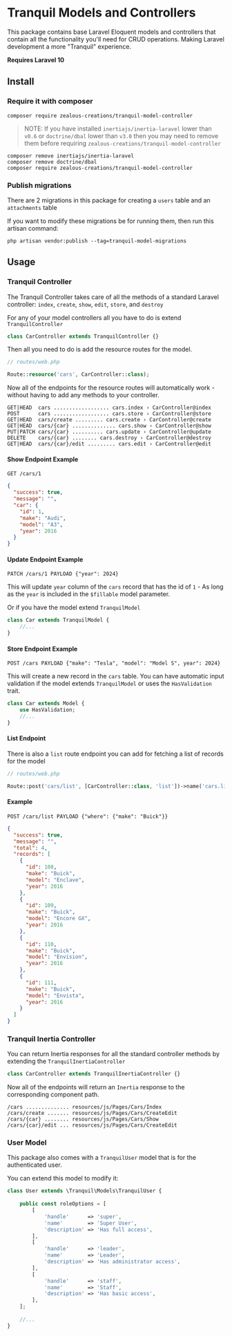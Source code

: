 # Tranquil Models and Controllers

This package contains base Laravel Eloquent models and controllers that contain all the functionality you'll need for CRUD operations. Making Laravel development a more "Tranquil" experience.

**Requires Laravel 10**

## Install

### Require it with composer

```shell
composer require zealous-creations/tranquil-model-controller
```

> NOTE: If you have installed `inertiajs/inertia-laravel` lower than `v0.6` or `doctrine/dbal` lower than `v3.0`
> then you may need to remove them before requiring `zealous-creations/tranquil-model-controller`

   ```shell
   composer remove inertiajs/inertia-laravel
   composer remove doctrine/dbal
   composer require zealous-creations/tranquil-model-controller
   ```

### Publish migrations

There are 2 migrations in this package for creating a `users` table and an `attachments` table

If you want to modify these migrations be for running them, then run this artisan command:
```shell
php artisan vendor:publish --tag=tranquil-model-migrations
```

## Usage

### Tranquil Controller

The Tranquil Controller takes care of all the methods of a standard Laravel controller: `index`, `create`, `show`, `edit`, `store`, and `destroy`

For any of your model controllers all you have to do is extend `TranquilController`

```php
class CarController extends TranquilController {}
```

Then all you need to do is add the resource routes for the model.

```php
// routes/web.php

Route::resource('cars', CarController::class);
```

Now all of the endpoints for the resource routes will automatically work - without having to add any methods to your controller.

```
GET|HEAD  cars .................. cars.index › CarController@index
POST      cars .................. cars.store › CarController@store
GET|HEAD  cars/create ......... cars.create › CarController@create
GET|HEAD  cars/{car} .............. cars.show › CarController@show
PUT|PATCH cars/{car} .......... cars.update › CarController@update
DELETE    cars/{car} ........ cars.destroy › CarController@destroy
GET|HEAD  cars/{car}/edit ......... cars.edit › CarController@edit
```

#### Show Endpoint Example

`GET /cars/1`
```json
{
  "success": true,
  "message": "",
  "car": {
    "id": 1,
    "make": "Audi",
    "model": "A3",
    "year": 2016
  }
}
```

#### Update Endpoint Example

`PATCH /cars/1 PAYLOAD {"year": 2024}`

This will update `year` column of the `cars` record that has the id of `1` - As long as the `year` is included in the `$fillable` model parameter.

Or if you have the model extend `TranquilModel`

```php
class Car extends TranquilModel {
    //...
}
```

#### Store Endpoint Example

`POST /cars PAYLOAD {"make": "Tesla", "model": "Model S", year": 2024}`

This will create a new record in the `cars` table. You can have automatic input validation if the model extends `TranquilModel` or uses the `HasValidation` trait.

```php
class Car extends Model {
    use HasValidation;
    //...
}
```

#### List Endpoint

There is also a `list` route endpoint you can add for fetching a list of records for the model

```php
// routes/web.php

Route::post('cars/list', [CarController::class, 'list'])->name('cars.list');
```

#### Example

`POST /cars/list PAYLOAD {"where": {"make": "Buick"}}`
```json
{
  "success": true,
  "message": "",
  "total": 4,
  "records": [
    {
      "id": 108,
      "make": "Buick",
      "model": "Enclave",
      "year": 2016
    },
    {
      "id": 109,
      "make": "Buick",
      "model": "Encore GX",
      "year": 2016
    },
    {
      "id": 110,
      "make": "Buick",
      "model": "Envision",
      "year": 2016
    },
    {
      "id": 111,
      "make": "Buick",
      "model": "Envista",
      "year": 2016
    }
  ]
}
```

### Tranquil Inertia Controller

You can return Inertia responses for all the standard controller methods by extending the `TranquilInertiaController`

```php
class CarController extends TranquilInertiaController {}
```

Now all of the endpoints will return an `Inertia` response to the corresponding component path.

```
/cars .............. resources/js/Pages/Cars/Index
/cars/create ....... resources/js/Pages/Cars/CreateEdit
/cars/{car} ........ resources/js/Pages/Cars/Show
/cars/{car}/edit ... resources/js/Pages/Cars/CreateEdit
```

### User Model

This package also comes with a `TranquilUser` model that is for the authenticated user.

You can extend this model to modify it:

```php
class User extends \Tranquil\Models\TranquilUser {
    
    public const roleOptions = [
		[
			'handle'      => 'super',
			'name'        => 'Super User',
			'description' => 'Has full access',
		],
		[
			'handle'      => 'leader',
			'name'        => 'Leader',
			'description' => 'Has administrator access',
		],
		[
			'handle'      => 'staff',
			'name'        => 'Staff',
			'description' => 'Has basic access',
		],
	];
	
	//...
}
```